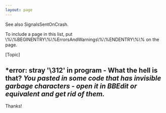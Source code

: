 ```yaml
---
layout: page
---
```


See also SignalsSentOnCrash.

To include a page in this list, put \\%\\%BEGINENTRY\\%\\%ErrorsAndWarnings\\%\\%ENDENTRY\\%\\% on the page.

[Topic]


*error: stray '\312' in program - What the hell is that?
*You pasted in some code that has invisible garbage characters - open it in BBEdit or equivalent and get rid of them.*
----
Thanks!
